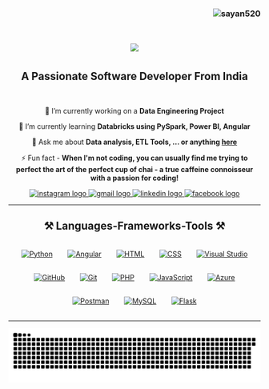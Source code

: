 <h3 align="right"> <img src="https://komarev.com/ghpvc/?username=sayan520&label=Profile%20views&color=0e75b6&style=flat" alt="sayan520" /> </h3>

<h1 align="center">
    <img src="https://readme-typing-svg.herokuapp.com/?font=Righteous&size=35&center=true&vCenter=true&width=500&height=70&duration=4000&lines=Hi+There!+👋;+I'm+Sayan+Ghosh!;" />
</h1>

<h2 align="center">A Passionate Software Developer From India</h2>

<br/>

<div align="center">
 
 🔭 I’m currently working on a **Data Engineering Project**
 
 🌱 I’m currently learning **Databricks using PySpark, Power BI, Angular**

💬 Ask me about **Data analysis, ETL Tools, ... or anything [here](https://www.instagram.com/mr_saayaann)**

⚡ Fun fact - **When I'm not coding, you can usually find me trying to perfect the art of the perfect cup of chai - a true caffeine connoisseur with a passion for coding!**
 </div>

 
<div align="center">
  <a href="https://www.instagram.com/mr_saayaann?igsh=MTRlN2V2dnNxaTM3ag==" target="_blank">
    <img src="https://img.shields.io/static/v1?message=Instagram&logo=instagram&label=&color=E4405F&logoColor=white&labelColor=&style=for-the-badge" height="40" alt="instagram logo" />
  </a>
  <a href="https://mail.google.com/mail/?view=cm&fs=1&to=ghoshsayan5205@gmail.com&su=Subject&body=MessageBody" target="_blank">
    <img src="https://img.shields.io/static/v1?message=Gmail&logo=gmail&label=&color=D14836&logoColor=white&labelColor=&style=for-the-badge" height="40" alt="gmail logo" />
  </a>
  <a href="https://www.linkedin.com/in/sayaan-ghosh" target="_blank">
    <img src="https://img.shields.io/static/v1?message=LinkedIn&logo=linkedin&label=&color=0077B5&logoColor=white&labelColor=&style=for-the-badge" height="40" alt="linkedin logo" />
  </a>
  <a href="https://www.facebook.com/people/Sayan-Ghosh/100033685911864/" target="_blank">
    <img src="https://img.shields.io/static/v1?message=Facebook&logo=facebook&label=&color=1877F2&logoColor=white&labelColor=&style=for-the-badge" height="40" alt="facebook logo" />
  </a>
</div>

 <hr/>
 
<h2 align="center">⚒️ Languages-Frameworks-Tools ⚒️</h2>
<br/>
<div align="center" style="display: flex; flex-wrap: wrap; justify-content: center; gap: 30px;">
    <a href="https://www.python.org/" target="_blank" rel="noreferrer">
        <img src="https://skillicons.dev/icons?i=python" alt="Python" width="60" height="60"/>
    </a>
    <a href="https://angular.dev/overview" target="_blank" rel="noreferrer">
        <img src="https://skillicons.dev/icons?i=angular" alt="Angular" width="60" height="60"/>
    </a>
    <a href="https://developer.mozilla.org/en-US/docs/Web/HTML" target="_blank" rel="noreferrer">
        <img src="https://skillicons.dev/icons?i=html" alt="HTML" width="60" height="60"/>
    </a>
    <a href="https://developer.mozilla.org/en-US/docs/Web/CSS" target="_blank" rel="noreferrer">
        <img src="https://skillicons.dev/icons?i=css" alt="CSS" width="60" height="60"/>
    </a>
    <a href="https://visualstudio.microsoft.com/" target="_blank" rel="noreferrer">
        <img src="https://skillicons.dev/icons?i=visualstudio" alt="Visual Studio" width="60" height="60"/>
    </a>
    <a href="https://github.com/" target="_blank" rel="noreferrer">
        <img src="https://skillicons.dev/icons?i=github" alt="GitHub" width="60" height="60"/>
    </a>
    <a href="https://git-scm.com/" target="_blank" rel="noreferrer">
        <img src="https://skillicons.dev/icons?i=git" alt="Git" width="60" height="60"/>
    </a>
    <a href="https://www.php.net/" target="_blank" rel="noreferrer">
        <img src="https://skillicons.dev/icons?i=php" alt="PHP" width="60" height="60"/>
    </a>
    <a href="https://www.javascript.com/" target="_blank" rel="noreferrer">
        <img src="https://skillicons.dev/icons?i=javascript" alt="JavaScript" width="60" height="60"/>
    </a>
    <a href="https://azure.microsoft.com/en-in/products/data-factory" target="_blank" rel="noreferrer">
        <img src="https://skillicons.dev/icons?i=azure" alt="Azure" width="60" height="60"/>
    </a>
    <a href="https://www.postman.com/" target="_blank" rel="noreferrer">
        <img src="https://skillicons.dev/icons?i=postman" alt="Postman" width="60" height="60"/>
    </a>
    <a href="https://www.mysql.com/" target="_blank" rel="noreferrer">
        <img src="https://skillicons.dev/icons?i=mysql" alt="MySQL" width="60" height="60"/>
    </a>
    <a href="https://flask.palletsprojects.com/" target="_blank" rel="noreferrer">
        <img src="https://skillicons.dev/icons?i=flask" alt="Flask" width="60" height="60"/>
    </a>
</div>
<br/>
<hr/>    
</div>

![snake gif](https://github.com/Sayan520/Sayan520/blob/output/github-contribution-grid-snake.svg)
